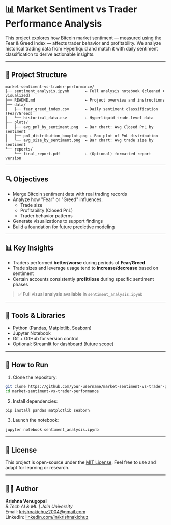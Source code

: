 # 📊 Market Sentiment vs Trader Performance Analysis

This project explores how Bitcoin market sentiment — measured using the Fear & Greed Index — affects trader behavior and profitability. We analyze historical trading data from Hyperliquid and match it with daily sentiment classification to derive actionable insights.

---

## 📁 Project Structure

```
market-sentiment-vs-trader-performance/
├── sentiment_analysis.ipynb       ← Full analysis notebook (cleaned + visualized)
├── README.md                      ← Project overview and instructions
├── data/
│   ├── fear_greed_index.csv       ← Daily sentiment classification (Fear/Greed)
│   └── historical_data.csv        ← Hyperliquid trade-level data
├── plots/
│   ├── avg_pnl_by_sentiment.png   ← Bar chart: Avg Closed PnL by sentiment
│   ├── pnl_distribution_boxplot.png ← Box plot of PnL distribution
│   └── avg_size_by_sentiment.png  ← Bar chart: Avg trade size by sentiment
└── reports/
    └── final_report.pdf           ← (Optional) formatted report version
```

---

## 🔍 Objectives

- Merge Bitcoin sentiment data with real trading records
- Analyze how "Fear" or "Greed" influences:
  - Trade size
  - Profitability (Closed PnL)
  - Trader behavior patterns
- Generate visualizations to support findings
- Build a foundation for future predictive modeling

---

## 📊 Key Insights

- Traders performed **better/worse** during periods of **Fear/Greed**
- Trade sizes and leverage usage tend to **increase/decrease** based on sentiment
- Certain accounts consistently **profit/lose** during specific sentiment phases

> ✅ Full visual analysis available in `sentiment_analysis.ipynb`

---

## 🧰 Tools & Libraries

- Python (Pandas, Matplotlib, Seaborn)
- Jupyter Notebook
- Git + GitHub for version control
- Optional: Streamlit for dashboard (future scope)

---

## 🚀 How to Run

1. Clone the repository:
```bash
git clone https://github.com/your-username/market-sentiment-vs-trader-performance.git
cd market-sentiment-vs-trader-performance
```

2. Install dependencies:
```bash
pip install pandas matplotlib seaborn
```

3. Launch the notebook:
```bash
jupyter notebook sentiment_analysis.ipynb
```

---

## 📝 License

This project is open-source under the [MIT License](LICENSE). Feel free to use and adapt for learning or research.

---

## 🙋‍♂️ Author

**Krishna Venugopal**  
*B.Tech AI & ML | Jain University*  
Email: krishnakichuz2004@gmail.com  
LinkedIn: [linkedin.com/in/krishnakichuz](https://linkedin.com/in/krishnakichuz)  
